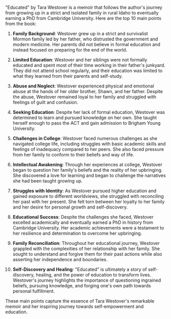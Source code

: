 "Educated" by Tara Westover is a memoir that follows the author's journey from growing up in a strict and isolated family in rural Idaho to eventually earning a PhD from Cambridge University. Here are the top 10 main points from the book:

1. **Family Background**: Westover grew up in a strict and survivalist Mormon family led by her father, who distrusted the government and modern medicine. Her parents did not believe in formal education and instead focused on preparing for the end of the world.

2. **Limited Education**: Westover and her siblings were not formally educated and spent most of their time working in their father's junkyard. They did not attend school regularly, and their education was limited to what they learned from their parents and self-study.

3. **Abuse and Neglect**: Westover experienced physical and emotional abuse at the hands of her older brother, Shawn, and her father. Despite the abuse, Westover remained loyal to her family and struggled with feelings of guilt and confusion.

4. **Seeking Education**: Despite her lack of formal education, Westover was determined to learn and pursued knowledge on her own. She taught herself enough to pass the ACT and gain admission to Brigham Young University.

5. **Challenges in College**: Westover faced numerous challenges as she navigated college life, including struggles with basic academic skills and feelings of inadequacy compared to her peers. She also faced pressure from her family to conform to their beliefs and way of life.

6. **Intellectual Awakening**: Through her experiences at college, Westover began to question her family's beliefs and the reality of her upbringing. She discovered a love for learning and began to challenge the narratives she had been taught growing up.

7. **Struggles with Identity**: As Westover pursued higher education and gained exposure to different worldviews, she struggled with reconciling her past with her present. She felt torn between her loyalty to her family and her desire for personal growth and self-discovery.

8. **Educational Success**: Despite the challenges she faced, Westover excelled academically and eventually earned a PhD in history from Cambridge University. Her academic achievements were a testament to her resilience and determination to overcome her upbringing.

9. **Family Reconciliation**: Throughout her educational journey, Westover grappled with the complexities of her relationship with her family. She sought to understand and forgive them for their past actions while also asserting her independence and boundaries.

10. **Self-Discovery and Healing**: "Educated" is ultimately a story of self-discovery, healing, and the power of education to transform lives. Westover's journey highlights the importance of questioning ingrained beliefs, pursuing knowledge, and forging one's own path towards personal fulfillment.

These main points capture the essence of Tara Westover's remarkable memoir and her inspiring journey towards self-empowerment and education.